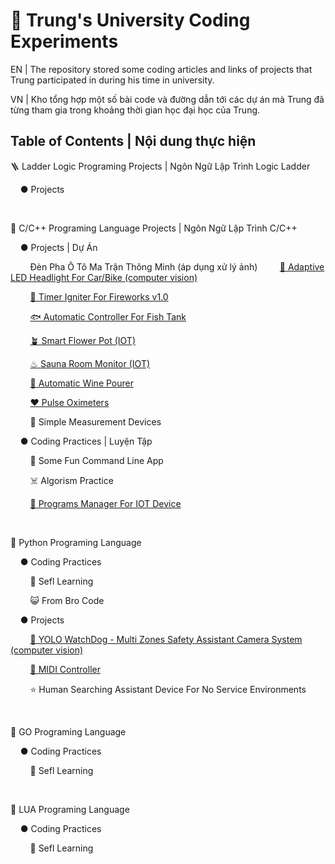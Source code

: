 # 🏫 Trung's University Coding Experiments

EN | The repository stored some coding articles and links of projects that Trung participated in during his time in university.

VN | Kho tổng hợp một số bài code và đường dẫn tới các dự án mà Trung đã từng tham gia trong khoảng thời gian học đại học của Trung.

## Table of Contents | Nội dung thực hiện

🪜 Ladder Logic Programing Projects | Ngôn Ngữ Lập Trình Logic Ladder

&nbsp;&nbsp;&nbsp;&nbsp;● Projects

&nbsp;&nbsp;&nbsp;&nbsp;

🌊 C/C++ Programing Language Projects | Ngôn Ngữ Lập Trình C/C++

&nbsp;&nbsp;&nbsp;&nbsp;● Projects | Dự Án

&nbsp;&nbsp;&nbsp;&nbsp;&nbsp;&nbsp;&nbsp;&nbsp;Đèn Pha Ô Tô Ma Trận Thông Minh (áp dụng xử lý ảnh)
&nbsp;&nbsp;&nbsp;&nbsp;&nbsp;&nbsp;&nbsp;&nbsp;[🔦 Adaptive LED Headlight For Car/Bike (computer vision)](https://github.com/kysutrung/esp32_auto_adapt_headlight)

&nbsp;&nbsp;&nbsp;&nbsp;&nbsp;&nbsp;&nbsp;&nbsp;[🧨 Timer Igniter For Fireworks v1.0](https://github.com/kysutrung/university_coding_experiments/tree/main/sea_peace_peace/arduino_language_projects/timer_firework_igniter) 

&nbsp;&nbsp;&nbsp;&nbsp;&nbsp;&nbsp;&nbsp;&nbsp;[🐟 Automatic Controller For Fish Tank](https://github.com/kysutrung/the_tankz) 

&nbsp;&nbsp;&nbsp;&nbsp;&nbsp;&nbsp;&nbsp;&nbsp;[🪴 Smart Flower Pot (IOT)](https://github.com/kysutrung/plant_potz)

&nbsp;&nbsp;&nbsp;&nbsp;&nbsp;&nbsp;&nbsp;&nbsp;[♨ Sauna Room Monitor (IOT)](https://github.com/kysutrung/university_coding_experiments/tree/main/sea_peace_peace/arduino_language_projects/sauna_room_iot_monitor_system)

&nbsp;&nbsp;&nbsp;&nbsp;&nbsp;&nbsp;&nbsp;&nbsp;[🍷 Automatic Wine Pourer](https://github.com/kysutrung/university_coding_experiments/tree/main/sea_peace_peace/arduino_language_projects/winePourer)

&nbsp;&nbsp;&nbsp;&nbsp;&nbsp;&nbsp;&nbsp;&nbsp;[❤️ Pulse Oximeters](https://github.com/kysutrung/university_coding_experiments/tree/main/sea_peace_peace/arduino_language_projects/bpmAndSpOTwo)

&nbsp;&nbsp;&nbsp;&nbsp;&nbsp;&nbsp;&nbsp;&nbsp;🔌 Simple Measurement Devices

&nbsp;&nbsp;&nbsp;&nbsp;● Coding Practices | Luyện Tập

&nbsp;&nbsp;&nbsp;&nbsp;&nbsp;&nbsp;&nbsp;&nbsp;🤡 Some Fun Command Line App 

&nbsp;&nbsp;&nbsp;&nbsp;&nbsp;&nbsp;&nbsp;&nbsp;☠️ Algorism Practice

&nbsp;&nbsp;&nbsp;&nbsp;&nbsp;&nbsp;&nbsp;&nbsp;[🔌 Programs Manager For IOT Device](https://github.com/kysutrung/mudskipper_firmware)

&nbsp;&nbsp;&nbsp;&nbsp;

🐍 Python Programing Language

&nbsp;&nbsp;&nbsp;&nbsp;● Coding Practices

&nbsp;&nbsp;&nbsp;&nbsp;&nbsp;&nbsp;&nbsp;&nbsp;🗿 Sefl Learning

&nbsp;&nbsp;&nbsp;&nbsp;&nbsp;&nbsp;&nbsp;&nbsp;😺 From Bro Code 

&nbsp;&nbsp;&nbsp;&nbsp;● Projects

&nbsp;&nbsp;&nbsp;&nbsp;&nbsp;&nbsp;&nbsp;&nbsp;[🎥 YOLO WatchDog - Multi Zones Safety Assistant Camera System (computer vision)](https://github.com/kysutrung/yolo_watchdog)

&nbsp;&nbsp;&nbsp;&nbsp;&nbsp;&nbsp;&nbsp;&nbsp;[🎵 MIDI Controller](https://github.com/kysutrung/customize_rekordbox_controller)

&nbsp;&nbsp;&nbsp;&nbsp;&nbsp;&nbsp;&nbsp;&nbsp;⭐ Human Searching Assistant Device For No Service Environments

&nbsp;&nbsp;&nbsp;&nbsp;

🐹 GO Programing Language

&nbsp;&nbsp;&nbsp;&nbsp;● Coding Practices

&nbsp;&nbsp;&nbsp;&nbsp;&nbsp;&nbsp;&nbsp;&nbsp;🗿 Sefl Learning

&nbsp;&nbsp;&nbsp;&nbsp;

🔵 LUA Programing Language

&nbsp;&nbsp;&nbsp;&nbsp;● Coding Practices

&nbsp;&nbsp;&nbsp;&nbsp;&nbsp;&nbsp;&nbsp;&nbsp;🗿 Sefl Learning